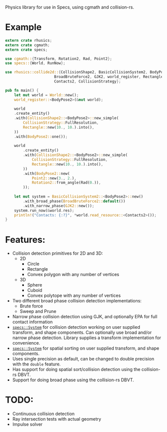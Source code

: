 Physics library for use in Specs, using cgmath and collision-rs.

# Example

```rust
extern crate rhusics;
extern crate cgmath;
extern crate specs;

use cgmath::{Transform, Rotation2, Rad, Point2};
use specs::{World, RunNow};

use rhusics::collide2d::{CollisionShape2, BasicCollisionSystem2, BodyPose2,
                      BroadBruteForce2, GJK2, world_register, Rectangle,
                      Contacts2, CollisionStrategy};

pub fn main() {
    let mut world = World::new();
    world_register::<BodyPose2>(&mut world);
    
    world
    .create_entity()
    .with(CollisionShape2::<BodyPose2>::new_simple(
        CollisionStrategy::FullResolution,
        Rectangle::new(10., 10.).into(),
    ))
    .with(BodyPose2::one());
    
    world
        .create_entity()
        .with(CollisionShape2::<BodyPose2>::new_simple(
            CollisionStrategy::FullResolution,
            Rectangle::new(10., 10.).into(),
        ))
        .with(BodyPose2::new(
            Point2::new(3., 2.),
            Rotation2::from_angle(Rad(0.)),
        ));
    
    let mut system = BasicCollisionSystem2::<BodyPose2>::new()
        .with_broad_phase(BroadBruteForce2::default())
        .with_narrow_phase(GJK2::new());
    system.run_now(&world.res);
    println!("Contacts: {:?}", *world.read_resource::<Contacts2>());
}
```

# Features:

* Collision detection primitives for 2D and 3D:
  * 2D
    * Circle
    * Rectangle
    * Convex polygon with any number of vertices
  * 3D
    * Sphere
    * Cuboid
    * Convex polytope with any number of vertices
* Two different broad phase collision detection implementations:
  * Brute force
  * Sweep and Prune
* Narrow phase collision detection using GJK, and optionally EPA for full contact information
* [`specs::System`](https://docs.rs/specs/0.9.5/specs/trait.System.html) for collision
  detection working on user supplied transform, and shape components.
  Can optionally use broad and/or narrow phase detection.
  Library supplies a transform implementation for convenience.
* [`specs::System`](https://docs.rs/specs/0.9.5/specs/trait.System.html) for spatial
  sorting on user supplied transform, and shape components.
* Uses single precision as default, can be changed to double precision with the `double`
  feature.
* Has support for doing spatial sort/collision detection using the collision-rs DBVT.
* Support for doing broad phase using the collision-rs DBVT.

# TODO:

* Continuous collision detection
* Ray intersection tests with actual geometry
* Impulse solver
